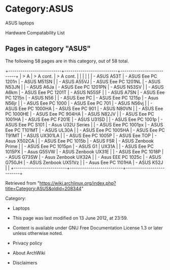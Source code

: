 Category:ASUS
=============

ASUS laptops

Hardware Compatability List

Pages in category "ASUS"
------------------------

The following 58 pages are in this category, out of 58 total.

+--------------------------+--------------------------+--------------------------+
| > A                      | > A cont.                | > A cont.                |
|                          |                          |                          |
| -   ASUS A53T            | -   ASUS Eee PC 1201n    | -   ASUS M51SN           |
| -   ASUS A55VJ           | -   ASUS Eee PC 1201NL   | -   ASUS N53JN           |
| -   ASUS A6Ja            | -   ASUS Eee PC 1201PN   | -   ASUS N53SV           |
| -   ASUS A6km            | -   ASUS Eee PC 1201T    | -   ASUS N55SF           |
| -   ASUS A7SN            | -   ASUS Eee PC 1215n    | -   ASUS N56             |
| -   ASUS Eee PC          | -   ASUS Eee PC 1215p    | -   Asus N56jr           |
| -   ASUS Eee PC 1000     | -   ASUS Eee PC 701      | -   ASUS N56vj           |
| -   ASUS Eee PC 1000HA   | -   ASUS Eee PC 901      | -   ASUS N80VN           |
| -   ASUS Eee PC 1000HE   | -   ASUS Eee PC 904HA    | -   ASUS N82JV           |
| -   ASUS Eee PC 1001HA   | -   ASUS Eee PC F201E    | -   ASUS U31SD           |
| -   ASUS Eee PC 1001p    | -   ASUS Eee PC S101     | -   Asus U32U Series     |
| -   ASUS Eee PC 1001px   | -   ASUS Eee PC T101MT   | -   ASUS UL30A           |
| -   ASUS Eee PC 1005HA   | -   ASUS Eee PC T91MT    | -   ASUS UX301LA         |
| -   ASUS Eee PC 1005P    | -   ASUS Eee TOP         | -   Asus X502CA          |
| -   ASUS Eee PC 1015b    | -   ASUS F5R             | -   ASUS Zenbook Prime   |
| -   ASUS Eee PC 1015pn   | -   ASUS G1              |     UX31A                |
| -   ASUS Eee PC 1015PX   | -   Asus G55VW           | -   ASUS Zenbook UX31E   |
| -   ASUS Eee PC 1018P    | -   ASUS G73SW           | -   Asus Zenbook UX32A   |
| -   Asus EEE PC 1025c    | -   ASUS G750JH          | -   ASUS Zenbook UX51Vz  |
| -   Asus Eee PC 1101HA   | -   ASUS K52J            |                          |
+--------------------------+--------------------------+--------------------------+

Retrieved from
"https://wiki.archlinux.org/index.php?title=Category:ASUS&oldid=208344"

Category:

-   Laptops

-   This page was last modified on 13 June 2012, at 23:59.
-   Content is available under GNU Free Documentation License 1.3 or
    later unless otherwise noted.
-   Privacy policy
-   About ArchWiki
-   Disclaimers
